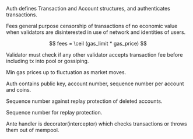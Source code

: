 
Auth defines Transaction and Account structures, and authenticates transactions.

Fees general purpose censorship of transactions of no economic value when validators are disinterested in use of network and identities of users.

$$
fees = \ceil (gas_limit * gas_price)
$$

Validator must check if any other validator accepts transaction fee before including tx into pool or gossiping.

Min gas prices up to fluctuation as market moves.

Auth contains public key, account number, sequence number per account and coins.

Sequence number against replay protection of deleted accounts.

Sequence number for replay protection.

Ante handler is decorator(interceptor) which checks transactions or throws them out of mempool.